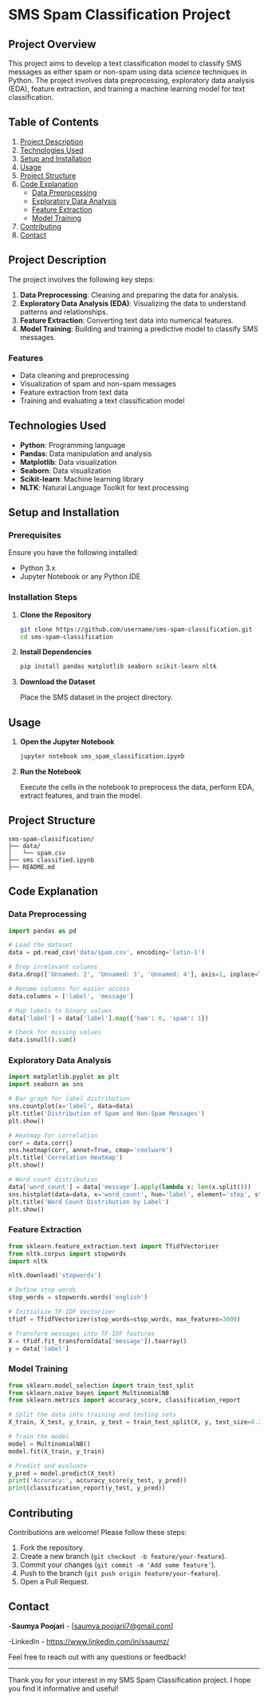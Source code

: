 # SMS Spam Classification Project

## Project Overview

This project aims to develop a text classification model to classify SMS messages as either spam or non-spam using data science techniques in Python. The project involves data preprocessing, exploratory data analysis (EDA), feature extraction, and training a machine learning model for text classification.

## Table of Contents

1. [Project Description](#project-description)
2. [Technologies Used](#technologies-used)
3. [Setup and Installation](#setup-and-installation)
4. [Usage](#usage)
5. [Project Structure](#project-structure)
6. [Code Explanation](#code-explanation)
   - [Data Preprocessing](#data-preprocessing)
   - [Exploratory Data Analysis](#exploratory-data-analysis)
   - [Feature Extraction](#feature-extraction)
   - [Model Training](#model-training)
7. [Contributing](#contributing)
8. [Contact](#contact)

## Project Description

The project involves the following key steps:

1. **Data Preprocessing**: Cleaning and preparing the data for analysis.
2. **Exploratory Data Analysis (EDA)**: Visualizing the data to understand patterns and relationships.
3. **Feature Extraction**: Converting text data into numerical features.
4. **Model Training**: Building and training a predictive model to classify SMS messages.

### Features

- Data cleaning and preprocessing
- Visualization of spam and non-spam messages
- Feature extraction from text data
- Training and evaluating a text classification model

## Technologies Used

- **Python**: Programming language
- **Pandas**: Data manipulation and analysis
- **Matplotlib**: Data visualization
- **Seaborn**: Data visualization
- **Scikit-learn**: Machine learning library
- **NLTK**: Natural Language Toolkit for text processing

## Setup and Installation

### Prerequisites

Ensure you have the following installed:

- Python 3.x
- Jupyter Notebook or any Python IDE

### Installation Steps

1. **Clone the Repository**

   ```bash
   git clone https://github.com/username/sms-spam-classification.git
   cd sms-spam-classification
   ```

2. **Install Dependencies**

   ```bash
   pip install pandas matplotlib seaborn scikit-learn nltk
   ```

3. **Download the Dataset**

   Place the SMS dataset in the project directory.

## Usage

1. **Open the Jupyter Notebook**

   ```bash
   jupyter notebook sms_spam_classification.ipynb
   ```

2. **Run the Notebook**

   Execute the cells in the notebook to preprocess the data, perform EDA, extract features, and train the model.

## Project Structure

```
sms-spam-classification/
├── data/
│   └── spam.csv
├── sms classified.ipynb
├── README.md
```

## Code Explanation

### Data Preprocessing

```python
import pandas as pd

# Load the dataset
data = pd.read_csv('data/spam.csv', encoding='latin-1')

# Drop irrelevant columns
data.drop(['Unnamed: 2', 'Unnamed: 3', 'Unnamed: 4'], axis=1, inplace=True)

# Rename columns for easier access
data.columns = ['label', 'message']

# Map labels to binary values
data['label'] = data['label'].map({'ham': 0, 'spam': 1})

# Check for missing values
data.isnull().sum()
```

### Exploratory Data Analysis

```python
import matplotlib.pyplot as plt
import seaborn as sns

# Bar graph for label distribution
sns.countplot(x='label', data=data)
plt.title('Distribution of Spam and Non-Spam Messages')
plt.show()

# Heatmap for correlation
corr = data.corr()
sns.heatmap(corr, annot=True, cmap='coolwarm')
plt.title('Correlation Heatmap')
plt.show()

# Word count distribution
data['word_count'] = data['message'].apply(lambda x: len(x.split()))
sns.histplot(data=data, x='word_count', hue='label', element='step', stat='density')
plt.title('Word Count Distribution by Label')
plt.show()
```

### Feature Extraction

```python
from sklearn.feature_extraction.text import TfidfVectorizer
from nltk.corpus import stopwords
import nltk

nltk.download('stopwords')

# Define stop words
stop_words = stopwords.words('english')

# Initialize TF-IDF Vectorizer
tfidf = TfidfVectorizer(stop_words=stop_words, max_features=3000)

# Transform messages into TF-IDF features
X = tfidf.fit_transform(data['message']).toarray()
y = data['label']
```

### Model Training

```python
from sklearn.model_selection import train_test_split
from sklearn.naive_bayes import MultinomialNB
from sklearn.metrics import accuracy_score, classification_report

# Split the data into training and testing sets
X_train, X_test, y_train, y_test = train_test_split(X, y, test_size=0.2, random_state=42)

# Train the model
model = MultinomialNB()
model.fit(X_train, y_train)

# Predict and evaluate
y_pred = model.predict(X_test)
print('Accuracy:', accuracy_score(y_test, y_pred))
print(classification_report(y_test, y_pred))
```

## Contributing

Contributions are welcome! Please follow these steps:

1. Fork the repository.
2. Create a new branch (`git checkout -b feature/your-feature`).
3. Commit your changes (`git commit -m 'Add some feature'`).
4. Push to the branch (`git push origin feature/your-feature`).
5. Open a Pull Request.


## Contact

-**Saumya Poojari** - [saumya.poojarii7@gmail.com]

-LinkedIn - https://www.linkedin.com/in/ssaumz/

Feel free to reach out with any questions or feedback!

---

Thank you for your interest in my SMS Spam Classification project. I hope you find it informative and useful!
